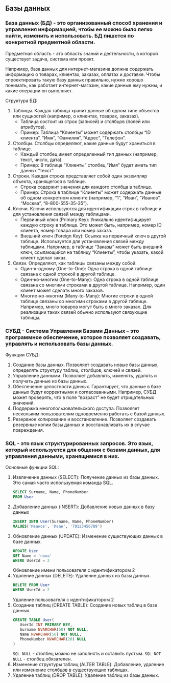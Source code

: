  ## Базы данных

 ### База данных (БД) - это организованный способ хранения и управления информацией, чтобы ее можно было легко найти, изменить и использовать. БД пишется по конкретной предметной области.

 Предметная область - это область знаний и деятельности, в которой существует задача, система или проект.

 Например, база данных для интернет-магазина должна содержать информацию о товарах, клиентах, заказах, оплатах и доставке. Чтобы спроектировать такую базу данных правильно, нужно хорошо понимать, как работает интернет-магазин, какие данные ему нужны, и какие операции он выполняет.

 Структура БД:
 1. Таблицы. Каждая таблица хранит данные об одном типе объектов или сущностей (например, о клиентах, товарах, заказах).
    - Таблица состоит из строк (записей) и столбцов (полей или атрибутов).
    - Пример: Таблица “Клиенты” может содержать столбцы “ID клиента”, “Имя”, “Фамилия”, “Адрес”, “Телефон”.
 2. Столбцы. Столбцы определяют, какие данные будут храниться в таблице.
    - Каждый столбец имеет определенный тип данных (например, текст, число, дата).
    - Пример: В таблице “Клиенты” столбец “Имя” будет иметь тип данных “текст”.
 3. Строки. Каждая строка представляет собой один экземпляр объекта, хранящегося в таблице.
    - Строка содержит значения для каждого столбца в таблице.
    - Пример: Строка в таблице “Клиенты” может содержать данные об одном конкретном клиенте (например, “1”, “Иван”, “Иванов”, “Москва”, “8-800-555-35-35”).
 4. Ключи. Ключи используются для идентификации строк в таблице и для установления связей между таблицами.
    - Первичный ключ (Primary Key): Уникально идентифицирует каждую строку в таблице. Это может быть, например, номер ID клиента, номер товара или номер заказа.
    - Внешний ключ (Foreign Key): Ссылка на первичный ключ в другой таблице. Используется для установления связей между таблицами. Например, в таблице “Заказы” может быть внешний ключ, ссылающийся на таблицу “Клиенты”, чтобы указать, какой клиент сделал заказ.
 5. Связи. Определяют, как таблицы связаны между собой.
    - Один-к-одному (One-to-One): Одна строка в одной таблице связана с одной строкой в другой таблице.
    - Один-ко-многим (One-to-Many): Одна строка в одной таблице связана со многими строками в другой таблице. Например, один клиент может сделать много заказов.
    - Многие-ко-многим (Many-to-Many): Многие строки в одной таблице связаны со многими строками в другой таблице. Например, много товаров могут быть в много заказах. Для реализации таких связей обычно используют связующие таблицы.
   
  ### СУБД - Система Управления Базами Данных – это программное обеспечение, которое позволяет создавать, управлять и использовать базы данных.

  Функции СУБД:
  1. Создание базы данных. Позволяет создавать новые базы данных, определять структуру таблиц, столбцов, ключей и связей.
  2. Управление данными. Позволяет добавлять, изменять, удалять и получать данные из базы данных.
  3. Обеспечение целостности данных. Гарантирует, что данные в базе данных будут корректными и согласованными. Например, СУБД может проверять, что в поле “возраст” не будет отрицательных значений.
  4. Поддержка многопользовательского доступа. Позволяет нескольким пользователям одновременно работать с базой данных.
  5. Резервное копирование и восстановление. Позволяет создавать резервные копии базы данных и восстанавливать их в случае повреждения.

  ### SQL - это язык структурированных запросов. Это язык, который используется для общения с базами данных, для управления данными, хранящимися в них.

  Основные функции SQL:
  1. Извлечение данных (SELECT): Получение данных из базы данных. Это самая часто используемая команда SQL.
     ```SQL
     SELECT Surname, Name, PhoneNumber
     FROM User
     ```
  2. Добавление данных (INSERT): Добавление новых данных в базу данных
     ```SQL
     INSERT INTO User(Surname, Name, PhoneNumber)
     VALUES('Иванов', 'Иван', '79123456789')
     ```
  3. Обновление данных (UPDATE): Изменение существующих данных в базе данных.
     ```SQL
     UPDATE User
     SET Name = 'попа'
     WHERE UserId = 2
     ```
     Обновление имени пользователя с идентификатором 2
  4. Удаление данных (DELETE): Удаление данных из базы данных.
     ```SQL
     DELETE FROM User
     WHERE UserId = 2
     ```
     Удаление пользователя с идентификатором 2
  5. Создание таблиц (CREATE TABLE): Создание новых таблиц в базе данных.
     ```SQL
     CREATE TABLE User(
        UserId INT PRIMARY KEY,
        Surname NVARCHAR(50) NOT NULL,
        Name NVARCHAR(50) NOT NULL,
        PhoneNumber NVARCHAR(20) NULL
     )
     ```
     ```SQL NULL``` - столбец можно не заполнять и оставить пустым. ```SQL NOT NULL``` - столбец обязателен.
   6. Изменение структуры таблиц (ALTER TABLE): Добавление, удаление или изменение столбцов в существующих таблицах.
   7. Удаление таблиц (DROP TABLE): Удаление таблиц из базы данных.
